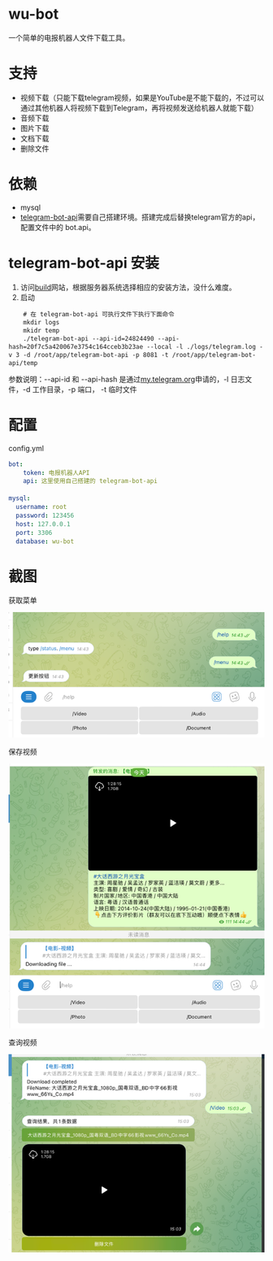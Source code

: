 # wu-bot
一个简单的电报机器人文件下载工具。

# 支持
* 视频下载（只能下载telegram视频，如果是YouTube是不能下载的，不过可以通过其他机器人将视频下载到Telegram，再将视频发送给机器人就能下载）
* 音频下载
* 图片下载
* 文档下载
* 删除文件

# 依赖
* mysql
* [telegram-bot-api](https://github.com/tdlib/telegram-bot-api.git)需要自己搭建环境。搭建完成后替换telegram官方的api，配置文件中的 bot.api。

# telegram-bot-api 安装
1. 访问[build](https://tdlib.github.io/telegram-bot-api/build.html)网站，根据服务器系统选择相应的安装方法，没什么难度。
2. 启动
``` shell
    # 在 telegram-bot-api 可执行文件下执行下面命令
    mkdir logs
    mkidr temp
    ./telegram-bot-api --api-id=24824490 --api-hash=20f7c5a420067e3754c164cceb3b23ae --local -l ./logs/telegram.log -v 3 -d /root/app/telegram-bot-api -p 8081 -t /root/app/telegram-bot-api/temp
```
参数说明：--api-id 和 --api-hash 是通过[my.telegram.org](https://my.telegram.org/auth)申请的，-l 日志文件，-d 工作目录，-p 端口， -t 临时文件

# 配置
config.yml
```yaml
bot:
    token: 电报机器人API
    api: 这里使用自己搭建的 telegram-bot-api

mysql:
  username: root
  password: 123456
  host: 127.0.0.1
  port: 3306
  database: wu-bot
```

# 截图

获取菜单

![img.png](img/img.png)

保存视频

![img.png](img/img1.png)

查询视频

![img.png](img/img2.png)